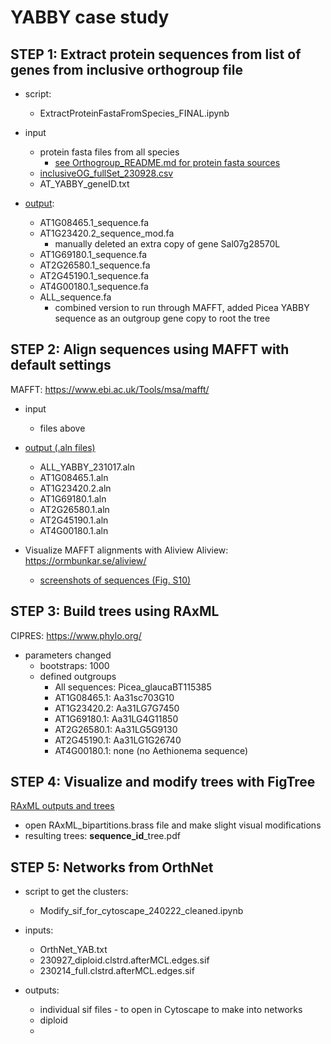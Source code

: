 # YABBY case study

## STEP 1: Extract protein sequences from list of genes from inclusive orthogroup file 
* script: 
	* ExtractProteinFastaFromSpecies_FINAL.ipynb

* input 
	* protein fasta files from all species
		* [see Orthogroup_README.md for protein fasta sources](/Orthogroup/Orthogroup_README.md)
	* [inclusiveOG_fullSet_230928.csv](/Gene_Composition_Comparison_Orthogroups/higher_ploidy_output/inclusiveOG_fullSet_230928.csv)
	* AT_YABBY_geneID.txt

* [output](/YABBY_Case_Study/sequences): 
	* AT1G08465.1_sequence.fa
	* AT1G23420.2_sequence_mod.fa 
		* manually deleted an extra copy of gene Sal07g28570L
	* AT1G69180.1_sequence.fa
	* AT2G26580.1_sequence.fa
	* AT2G45190.1_sequence.fa
	* AT4G00180.1_sequence.fa
	* ALL_sequence.fa 
		* combined version to run through MAFFT, added Picea YABBY sequence as an outgroup gene copy to root the tree

## STEP 2: Align sequences using MAFFT with default settings 
MAFFT: https://www.ebi.ac.uk/Tools/msa/mafft/

* input
	* files above

* [output (.aln files)](/YABBY_Case_Study/alignments)
	* ALL_YABBY_231017.aln
	* AT1G08465.1.aln
	* AT1G23420.2.aln
	* AT1G69180.1.aln
	* AT2G26580.1.aln
	* AT2G45190.1.aln
	* AT4G00180.1.aln
	
* Visualize MAFFT alignments with Aliview
Aliview: https://ormbunkar.se/aliview/
  * [screenshots of sequences (Fig. S10)](/YABBY_Case_Study/screenshot) 

## STEP 3: Build trees using RAxML

CIPRES: https://www.phylo.org/
* parameters changed
	* bootstraps: 1000
	* defined outgroups
		* All sequences: Picea_glaucaBT115385
		* AT1G08465.1: Aa31sc703G10
		* AT1G23420.2: Aa31LG7G7450
		* AT1G69180.1: Aa31LG4G11850
		* AT2G26580.1: Aa31LG5G9130
		* AT2G45190.1: Aa31LG1G26740
		* AT4G00180.1: none (no Aethionema sequence)

## STEP 4: Visualize and modify trees with FigTree
[RAxML outputs and trees](/YABBY_Case_Study/RAxML_out)
* open RAxML_bipartitions.brass file and make slight visual modifications
* resulting trees: **sequence_id**_tree.pdf

## STEP 5: Networks from OrthNet

* script to get the clusters:
	* Modify_sif_for_cytoscape_240222_cleaned.ipynb
		
* inputs:
	* OrthNet_YAB.txt
 	* 230927_diploid.clstrd.afterMCL.edges.sif
  	* 230214_full.clstrd.afterMCL.edges.sif

* outputs:
	* individual sif files - to open in Cytoscape to make into networks
 	* diploid
  	* 
   

